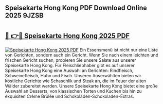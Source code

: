 ## Speisekarte Hong Kong PDF Download Online 2025 9JZSB

# <h2><a href="http://gcd7rui.nevu.top/?p=Speisekarte+Hong+Kong">🔗 👉🔴 Speisekarte Hong Kong 2025 PDF</a></h2>

[![Speisekarte Hong Kong 2025 PDF](https://i.imgur.com/dBaPXMq.png)](http://gcd7rui.nevu.top/?p=Speisekarte+Hong+Kong)
Ein Essensmenü ist nicht nur eine Liste von Gerichten, sondern auch ein Gericht. Wenn Sie nach einem leichten und frischen Gericht suchen, probieren Sie unsere Salate aus unserer Speisekarte Hong Kong. Für Fleischliebhaber gibt es auf unserer Speisekarte Hong Kong eine Auswahl an Gerichten: Rindfleisch, Schweinefleisch, Huhn und Fisch. Unseren Auserwählten bieten wir köstliche Gerichte wie Schaschlik und Steak an, die im Feuer der alten Wälder zubereitet werden. Unsere Speisekarte Hong Kong bietet eine große Auswahl an Desserts, von klassischen Torten und Kuchen bis hin zu exquisiten Crème Brûlée und Schokoladen-Schokoladen-Extras.
